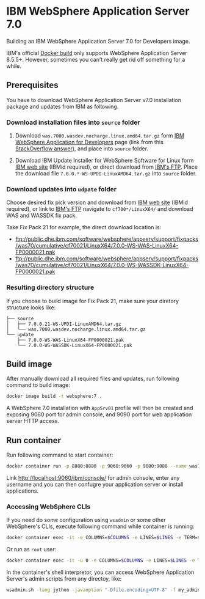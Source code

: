 # IBM WebSphere Application Server 7.0

Building an IBM WebSphere Application Server 7.0 for Developers image.

IBM's official [Docker build](https://github.com/WASdev/ci.docker.websphere-traditional) only supports WebSphere Application Server 8.5.5+. However, sometimes you can't really get rid off something for a while.

## Prerequisites

You have to download WebSphere Application Server v7.0 installation package and updates from IBM as following.

### Download installation files into `source` folder

1. Download `was.7000.wasdev.nocharge.linux.amd64.tar.gz` form [IBM WebSphere Application for Developers](https://www14.software.ibm.com/webapp/iwm/web/preLogin.do?lang=en_US&source=swg-wsasfd&S_CMP=web_dw_rt_swd) page (link from this [StackOverflow answer](https://stackoverflow.com/a/17523649/3440376)), and place into `source` folder.

2. Download IBM Update Installer for WebSphere Software for Linux form [IBM web site](http://www-01.ibm.com/support/docview.wss?rs=180&uid=swg24020212) (IBMid required), or direct download from [IBM's FTP](ftp://public.dhe.ibm.com/software/websphere/appserv/support/tools/UpdateInstaller/7.0.x/LinuxAMD64/). Place the download file `7.0.0.*-WS-UPDI-LinuxAMD64.tar.gz` into `source` folder.

### Download updates into `udpate` folder

Choose desired fix pick version and download from [IBM web site](http://www-01.ibm.com/support/docview.wss?rs=180&uid=swg27014463) (IBMid required), or link to [IBM's FTP](ftp://public.dhe.ibm.com/software/websphere/appserv/support/fixpacks/was70/cumulative/) navigate to `cf700*/LinuxX64/` and download WAS and WASSDK fix pack.

Take Fix Pack 21 for example, the direct download location is:

- <ftp://public.dhe.ibm.com/software/websphere/appserv/support/fixpacks/was70/cumulative/cf70021/LinuxX64/7.0.0-WS-WAS-LinuxX64-FP0000021.pak>
- <ftp://public.dhe.ibm.com/software/websphere/appserv/support/fixpacks/was70/cumulative/cf70021/LinuxX64/7.0.0-WS-WASSDK-LinuxX64-FP0000021.pak>

### Resulting directory structure

If you choose to build image for Fix Pack 21, make sure your diretory structure looks like:

```text
├── source
│   ├── 7.0.0.21-WS-UPDI-LinuxAMD64.tar.gz
│   └── was.7000.wasdev.nocharge.linux.amd64.tar.gz
└── update
    ├── 7.0.0-WS-WAS-LinuxX64-FP0000021.pak
    └── 7.0.0-WS-WASSDK-LinuxX64-FP0000021.pak
```

## Build image

After manually download all required files and updates, run following command to build image:

```bash
docker image build -t websphere:7 .
```

A WebSphere 7.0 installation with `AppSrv01` profile will then be created and exposing 9060 port for admin console, and 9090 port for web application server HTTP access.

## Run container

Run following command to start container:

```bash
docker container run -p 8880:8880 -p 9060:9060 -p 9080:9080 --name was7 websphere:7
```

Link <http://localhost:9060/ibm/console/> for admin console, enter any username and you can then confugre your application server or install applications.

### Accessing WebSphere CLIs

If you need do some configuration using `wsadmin` or some other WebSphere's CLIs, execute following command while container is running:

```bash
docker container exec -it -e COLUMNS=$COLUMNS -e LINES=$LINES -e TERM=$TERM was7 bash
```

Or run as `root` user:

```bash
docker container exec -it -u 0 -e COLUMNS=$COLUMNS -e LINES=$LINES -e TERM=$TERM was7 bash
```

In the container's shell interpretor, you can access WebSphere Application Server's admin scripts from any directoy, like:

```bash
wsadmin.sh -lang jython -javaoption "-Dfile.encoding=UTF-8" -f my_admin_script.py
```
